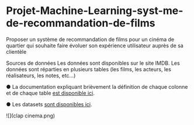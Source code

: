 # Projet-Machine-Learning-syst-me-de-recommandation-de-films
Proposer un système de recommandation de films pour un cinéma de quartier qui souhaite faire évoluer son expérience utilisateur auprès de sa clientèle

Sources de données
Les données sont disponibles sur le site IMDB. Les données sont réparties en plusieurs tables (les films, les acteurs, les réalisateurs, les notes, etc…)

●	La documentation expliquant brièvement la définition de chaque colonne et de chaque table [est disponible ici](https://www.imdb.com/interfaces/).

●	Les datasets [sont disponibles ici](https://datasets.imdbws.com/).

![](clap cinema.png)
